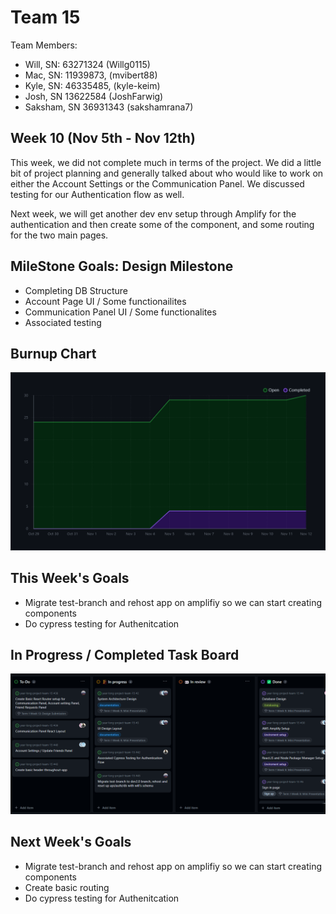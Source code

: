 # Team 15

Team Members: 
- Will, SN: 63271324 (Willg0115)
- Mac, SN: 11939873, (mvibert88)
- Kyle, SN: 46335485, (kyle-keim) 
- Josh, SN 13622584 (JoshFarwig)
- Saksham, SN 36931343 (sakshamrana7)

## Week 10 (Nov 5th - Nov 12th) 

This week, we did not complete much in terms of the project. We did a little bit of project planning and generally talked about who would like to 
work on either the Account Settings or the Communication Panel. We discussed testing for our Authentication flow as well.

Next week, we will get another dev env setup through Amplify for the authentication and then create some of the component, and some routing for the two main pages. 

## MileStone Goals: Design Milestone
- Completing DB Structure 
- Account Page UI / Some functionailites
- Communication Panel UI / Some functionalites
- Associated testing 

## Burnup Chart 
![week10_burnup](./screenshots/week10_burnup.png)

## This Week's Goals 
- Migrate test-branch and rehost app on amplifiy so we can start creating components
- Do cypress testing for Authenitcation

## In Progress / Completed Task Board
![week10_tasks](./screenshots/week10_tasks.png)

## Next Week's Goals 
- Migrate test-branch and rehost app on amplifiy so we can start creating components
- Create basic routing
- Do cypress testing for Authenitcation

